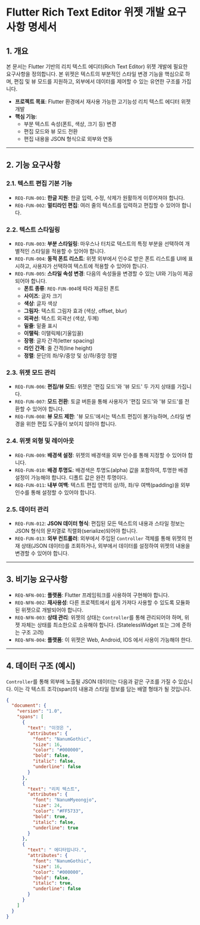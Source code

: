 # Flutter Rich Text Editor 위젯 개발 요구사항 명세서

## 1. 개요

본 문서는 Flutter 기반의 리치 텍스트 에디터(Rich Text Editor) 위젯 개발에 필요한 요구사항을 정의합니다. 본 위젯은 텍스트의 부분적인 스타일 변경 기능을 핵심으로 하며, 편집 및 뷰 모드를 지원하고, 외부에서 데이터를 제어할 수 있는 유연한 구조를 가집니다.

- **프로젝트 목표**: Flutter 환경에서 재사용 가능한 고기능성 리치 텍스트 에디터 위젯 개발
- **핵심 기능**:
    - 부분 텍스트 속성(폰트, 색상, 크기 등) 변경
    - 편집 모드와 뷰 모드 전환
    - 편집 내용을 JSON 형식으로 외부와 연동

---

## 2. 기능 요구사항

### 2.1. 텍스트 편집 기본 기능
- `REQ-FUN-001`: **한글 지원**: 한글 입력, 수정, 삭제가 원활하게 이루어져야 합니다.
- `REQ-FUN-002`: **멀티라인 편집**: 여러 줄의 텍스트를 입력하고 편집할 수 있어야 합니다.

### 2.2. 텍스트 스타일링
- `REQ-FUN-003`: **부분 스타일링**: 마우스나 터치로 텍스트의 특정 부분을 선택하여 개별적인 스타일을 적용할 수 있어야 합니다.
- `REQ-FUN-004`: **동적 폰트 리스트**: 위젯 외부에서 인수로 받은 폰트 리스트를 UI에 표시하고, 사용자가 선택하여 텍스트에 적용할 수 있어야 합니다.
- `REQ-FUN-005`: **스타일 속성 변경**: 다음의 속성들을 변경할 수 있는 UI와 기능이 제공되어야 합니다.
    - **폰트 종류**: `REQ-FUN-004`에 따라 제공된 폰트
    - **사이즈**: 글자 크기
    - **색상**: 글자 색상
    - **그림자**: 텍스트 그림자 효과 (색상, offset, blur)
    - **외곽선**: 텍스트 외곽선 (색상, 두께)
    - **밑줄**: 밑줄 표시
    - **이탤릭**: 이탤릭체(기울임꼴)
    - **장평**: 글자 간격(letter spacing)
    - **라인 간격**: 줄 간격(line height)
    - **정렬**: 문단의 좌/우/중앙 및 상/하/중앙 정렬

### 2.3. 위젯 모드 관리
- `REQ-FUN-006`: **편집/뷰 모드**: 위젯은 '편집 모드'와 '뷰 모드' 두 가지 상태를 가집니다.
- `REQ-FUN-007`: **모드 전환**: 토글 버튼을 통해 사용자가 '편집 모드'와 '뷰 모드'를 전환할 수 있어야 합니다.
- `REQ-FUN-008`: **뷰 모드 제한**: '뷰 모드'에서는 텍스트 편집이 불가능하며, 스타일 변경을 위한 편집 도구들이 보이지 않아야 합니다.

### 2.4. 위젯 외형 및 레이아웃
- `REQ-FUN-009`: **배경색 설정**: 위젯의 배경색을 외부 인수를 통해 지정할 수 있어야 합니다.
- `REQ-FUN-010`: **배경 투명도**: 배경색은 투명도(alpha) 값을 포함하여, 투명한 배경 설정이 가능해야 합니다.  디폴트 값은 완전 투명이다.
- `REQ-FUN-011`: **내부 여백**: 텍스트 편집 영역의 상/하, 좌/우 여백(padding)을 외부 인수를 통해 설정할 수 있어야 합니다.


### 2.5. 데이터 관리
- `REQ-FUN-012`: **JSON 데이터 형식**: 편집된 모든 텍스트의 내용과 스타일 정보는 JSON 형식의 문자열로 직렬화(serialize)되어야 합니다.
- `REQ-FUN-013`: **외부 컨트롤러**: 외부에서 주입된 `Controller` 객체를 통해 위젯의 현재 상태(JSON 데이터)를 조회하거나, 외부에서 데이터를 설정하여 위젯의 내용을 변경할 수 있어야 합니다.

---

## 3. 비기능 요구사항

- `REQ-NFN-001`: **플랫폼**: Flutter 프레임워크를 사용하여 구현해야 합니다.
- `REQ-NFN-002`: **재사용성**: 다른 프로젝트에서 쉽게 가져다 사용할 수 있도록 모듈화된 위젯으로 개발되어야 합니다.
- `REQ-NFN-003`: **상태 관리**: 위젯의 상태는 `Controller`를 통해 관리되어야 하며, 위젯 자체는 상태를 최소한으로 소유해야 합니다. (StatelessWidget 또는 그에 준하는 구조 고려)
- `REQ-NFN-004`: **플랫폼**: 이 위젯은  Web, Android, IOS 에서 사용이 가능해야 한다.

---

## 4. 데이터 구조 (예시)

`Controller`를 통해 외부에 노출될 JSON 데이터는 다음과 같은 구조를 가질 수 있습니다. 이는 각 텍스트 조각(span)의 내용과 스타일 정보를 담는 배열 형태가 될 것입니다.

```json
{
  "document": {
    "version": "1.0",
    "spans": [
      {
        "text": "이것은 ",
        "attributes": {
          "font": "NanumGothic",
          "size": 16,
          "color": "#000000",
          "bold": false,
          "italic": false,
          "underline": false
        }
      },
      {
        "text": "리치 텍스트",
        "attributes": {
          "font": "NanumMyeongjo",
          "size": 24,
          "color": "#FF5733",
          "bold": true,
          "italic": false,
          "underline": true
        }
      },
      {
        "text": " 에디터입니다.",
        "attributes": {
          "font": "NanumGothic",
          "size": 16,
          "color": "#000000",
          "bold": false,
          "italic": true,
          "underline": false
        }
      }
    ]
  }
}
``` 